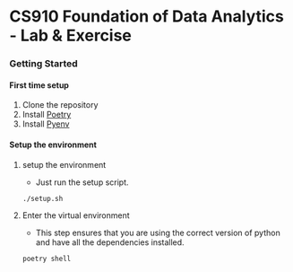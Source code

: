# CS910 Foundation of Data Analytics - Lab & Exercise

### Getting Started

#### First time setup

1. Clone the repository
2. Install [Poetry](https://python-poetry.org/docs/#installing-with-the-official-installer)
3. Install [Pyenv](https://github.com/pyenv/pyenv?tab=readme-ov-file#installation)

#### Setup the environment

1. setup the environment
    - Just run the setup script.
    ```bash
    ./setup.sh
    ```

2. Enter the virtual environment
    - This step ensures that you are using the correct version of python and have all the dependencies installed.
   ```bash
   poetry shell
   ```